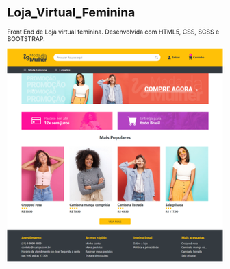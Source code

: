 # Loja_Virtual_Feminina
Front End de Loja virtual feminina. Desenvolvida com HTML5, CSS, SCSS e BOOTSTRAP.

![Alt text](https://raw.githubusercontent.com/renanxd25/Loja_Virtual_Feminina/develop/assets/images/githome.png?raw=true "Demonstração")


